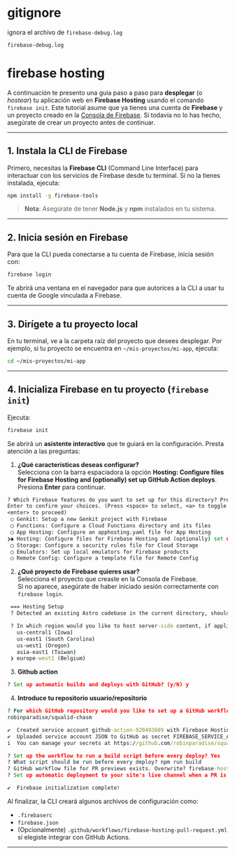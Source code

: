 # gitignore

ignora el archivo de `firebase-debug.log`
  
  ```txt
  firebase-debug.log
  ```
# firebase hosting
A continuación te presento una guía paso a paso para **desplegar** (o _hostear_) tu aplicación web en **Firebase Hosting** usando el comando `firebase init`. Este tutorial asume que ya tienes una cuenta de **Firebase** y un proyecto creado en la [Consola de Firebase](https://console.firebase.google.com/). Si todavía no lo has hecho, asegúrate de crear un proyecto antes de continuar.

---

## **1. Instala la CLI de Firebase**

Primero, necesitas la **Firebase CLI** (Command Line Interface) para interactuar con los servicios de Firebase desde tu terminal. Si no la tienes instalada, ejecuta:

```bash
npm install -g firebase-tools
```

> **Nota**: Asegúrate de tener **Node.js** y **npm** instalados en tu sistema.

---

## **2. Inicia sesión en Firebase**

Para que la CLI pueda conectarse a tu cuenta de Firebase, inicia sesión con:

```bash
firebase login
```

Te abrirá una ventana en el navegador para que autorices a la CLI a usar tu cuenta de Google vinculada a Firebase.

---

## **3. Dirígete a tu proyecto local**

En tu terminal, ve a la carpeta raíz del proyecto que desees desplegar. Por ejemplo, si tu proyecto se encuentra en `~/mis-proyectos/mi-app`, ejecuta:

```bash
cd ~/mis-proyectos/mi-app
```

---

## **4. Inicializa Firebase en tu proyecto (`firebase init`)**

Ejecuta:

```bash
firebase init
```

Se abrirá un **asistente interactivo** que te guiará en la configuración. Presta atención a las preguntas:



1. **¿Qué características deseas configurar?**  
   Selecciona con la barra espaciadora la opción **Hosting: Configure files for Firebase Hosting and (optionally) set up GitHub Action deploys**.  
   Presiona **Enter** para continuar.
```cmd
? Which Firebase features do you want to set up for this directory? Press Space to select features, then 
Enter to confirm your choices. (Press <space> to select, <a> to toggle all, <i> to invert selection, and 
<enter> to proceed)
 ◯ Genkit: Setup a new Genkit project with Firebase
 ◯ Functions: Configure a Cloud Functions directory and its files
 ◯ App Hosting: Configure an apphosting.yaml file for App Hosting
❯◉ Hosting: Configure files for Firebase Hosting and (optionally) set up GitHub Action deploys
 ◯ Storage: Configure a security rules file for Cloud Storage
 ◯ Emulators: Set up local emulators for Firebase products
 ◯ Remote Config: Configure a template file for Remote Config
```

 2. **¿Qué proyecto de Firebase quieres usar?**  
    Selecciona el proyecto que creaste en la Consola de Firebase.  
    Si no aparece, asegúrate de haber iniciado sesión correctamente con `firebase login`.

```cmd
 === Hosting Setup
 ? Detected an existing Astro codebase in the current directory, should we use this? Yes
```
```cmd
 ? In which region would you like to host server-side content, if applicable? 
   us-central1 (Iowa) 
   us-east1 (South Carolina) 
   us-west1 (Oregon) 
   asia-east1 (Taiwan) 
 ❯ europe-west1 (Belgium) 
 ```
 3. **Github action**
 ```cmd
 ? Set up automatic builds and deploys with GitHub? (y/N) y
 ```

 4. **Introduce tu repositorio usuario/repositorio**

 ```cmd
 ? For which GitHub repository would you like to set up a GitHub workflow? (format: user/repository) 
 robinparadise/squalid-chasm

 ✔  Created service account github-action-920493889 with Firebase Hosting admin permissions.
 ✔  Uploaded service account JSON to GitHub as secret FIREBASE_SERVICE_ACCOUNT_EPHEMERA_DAM.
 i  You can manage your secrets at https://github.com/robinparadise/squalid-chasm/settings/secrets.

 ? Set up the workflow to run a build script before every deploy? Yes
 ? What script should be run before every deploy? npm run build
 ? GitHub workflow file for PR previews exists. Overwrite? firebase-hosting-pull-request.yml Y
 ? Set up automatic deployment to your site's live channel when a PR is merged? (Y/n) Y

 ✔  Firebase initialization complete!
 ```

Al finalizar, la CLI creará algunos archivos de configuración como:  
- `.firebaserc`  
- `firebase.json`  
- (Opcionalmente) `.github/workflows/firebase-hosting-pull-request.yml` si elegiste integrar con GitHub Actions.

---

